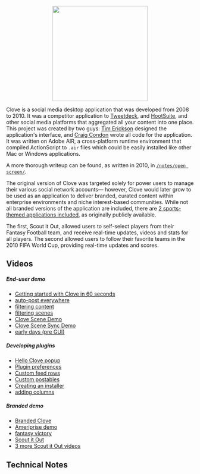 <p align="center">
  <img src="https://raw.githubusercontent.com/crcn/clove/master/design/Clove%20Icon/Clove.png" width="256" height="256" />
</p>

Clove is a social media desktop application that was developed from 2008 to 2010. It was a competitor application to [Tweetdeck](https://tweetdeck.twitter.com/), and [HootSuite](https://hootsuite.com/), and other social media platforms that aggregated all your content into one place. This project was created by two guys: [Tim Erickson](https://neutyp.com/) designed the application's interface, and
[Craig Condon](http://crcn.io/) wrote all code for the application. It was written on Adobe AIR, a cross-platform runtime environment that compiled ActionScript to `.air` files which could be easily installed like other Mac or Windows applications.

A more thorough writeup can be found, as written in 2010, in [`/notes/open screen/`](https://github.com/crcn/clove/blob/master/notes/open%20screen/Writeup.pdf).

The original version of Clove was targeted solely for power users to manage their various social network accounts— however, Clove would later grow to be used as an application to deliver branded, curated content within enterprise environments and niche interest-based communities. While not all branded versions of the application are included, there are [2 sports-themed applications included](https://github.com/crcn/clove/tree/master/compiled%20air%20apps/partner%20versions), as originally publicly available.

The first, Scout it Out, allowed users to self-select players from their Fantasy Football team, and receive real-time updates, videos and stats for all players. The second allowed users to follow their favorite teams in the 2010 FIFA World Cup, providing real-time updates and scores.

## Videos

##### End-user demo
- [Getting started with Clove in 60 seconds](https://www.youtube.com/watch?v=-evt55kkfo8)
- [auto-post everywhere](https://www.youtube.com/watch?v=R1gFjgVzvPs)
- [filtering content](https://www.youtube.com/watch?v=J9NWqjvhq8k)
- [filtering scenes](https://www.youtube.com/watch?v=QR9jhARbFME)
- [Clove Scene Demo](https://www.youtube.com/watch?v=4mfpifCktpo)
- [Clove Scene Sync Demo](https://www.youtube.com/watch?v=dgrVWxYM7Ik)
- [early days (pre GUI)](https://www.youtube.com/playlist?list=PL_9d3q-RYY-sEuTMOnuYjzhz_j5-YK1Sw)

##### Developing plugins
- [Hello Clove popup](https://www.youtube.com/watch?v=R6ifiva5Jzg&feature=youtu.be)
- [Plugin preferences](https://youtu.be/MnkIuIB74mc)
- [Custom feed rows](https://www.youtube.com/watch?v=wFASqCYWBSM&feature=youtu.be)
- [Custom postables](https://www.youtube.com/watch?v=EisDsSuXIBk&feature=youtu.be)
- [Creating an installer](https://www.youtube.com/watch?v=vJe5sbpMYo8&feature=youtu.be)
- [adding columns](https://www.youtube.com/watch?v=n3ME85D00OI&feature=youtu.be)

##### Branded demo
- [Branded Clove](https://www.youtube.com/watch?v=oZ2HeK3nx7Y)
- [Ameriprise demo](https://www.youtube.com/watch?v=v1EYy-qLHJE)
- [fantasy victory](https://www.youtube.com/watch?v=3XQishsk3OI)
- [Scout it Out](https://www.youtube.com/watch?v=Lhbk0Jo3C9Y)
- [3 more Scout it Out videos](https://www.youtube.com/playlist?list=PL_9d3q-RYY-ubIBC8fyT1uRi3GlcTJbch)


## Technical Notes
